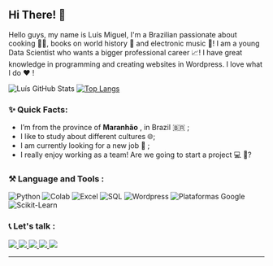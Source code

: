 ## Hi There! 👋 

<p>
 Hello guys, my name is Luís Miguel, I'm a Brazilian passionate about cooking 👨‍🍳, books on world history 🏰 and electronic music 🎹! I am a young Data Scientist who wants a bigger professional career 📈! I have great knowledge in programming and creating websites in Wordpress. I love what I do ❤️ !
 </p>
 
 ![Luís GitHub Stats](https://github-readme-stats.vercel.app/api?username=LuisMig-code&show_icons=true)
 [![Top Langs](https://github-readme-stats.vercel.app/api/top-langs/?username=LuisMig-code&theme=tokyonight)](https://github.com/LuisMig-code)


### ✨ Quick Facts:
- I’m from the province of **Maranhão** , in Brazil 🇧🇷 ;
- I like to study about different cultures 🌐;
- I am currently looking for a new job 🔩 ;
- I really enjoy working as a team! Are we going to start a project 💻 🔧?

### ⚒ Language and Tools :

![Python](https://img.shields.io/badge/-Python-black?style=flat-square&logo=python)
![Colab](https://img.shields.io/badge/-GoogleColab-black?style=flat-square&logo=googlecolab)
![Excel](https://img.shields.io/badge/-Excel-black?style=flat-square&logo=microsoftexcel)
![SQL](https://img.shields.io/badge/-MySQL-black?style=flat-square&logo=mysql)
![Wordpress](https://img.shields.io/badge/-Wordpress-black?style=flat-square&logo=wordpress)
![Plataformas Google](https://img.shields.io/badge/-Google-black?style=flat-square&logo=google)
![Scikit-Learn](https://img.shields.io/badge/-Scikit_Learn-black?style=flat-square&logo=sklearn)

### 📞 Let's talk :
<a href="meireles2013miguel@gmail.com"> <img src="https://img.icons8.com/plasticine/40/000000/gmail.png"/> </a> 
<a href="https://twitter.com/BayLeonhard_EuL"> <img src="https://img.icons8.com/officel/40/000000/twitter.png"/> </a> 
<a href="https://www.linkedin.com/in/luis-miguel-code/"> <img src="https://img.icons8.com/cute-clipart/40/000000/linkedin.png"/> </a> 
<a href="https://github.com/LuisMig-code/Portifolio"> <img src="https://img.icons8.com/plasticine/40/000000/github.png"/> </a> 
<a href="https://luis-miguel-code.medium.com/"> <img src="https://img.icons8.com/bubbles/40/000000/medium-new.png"/> </a>



<hr/>
